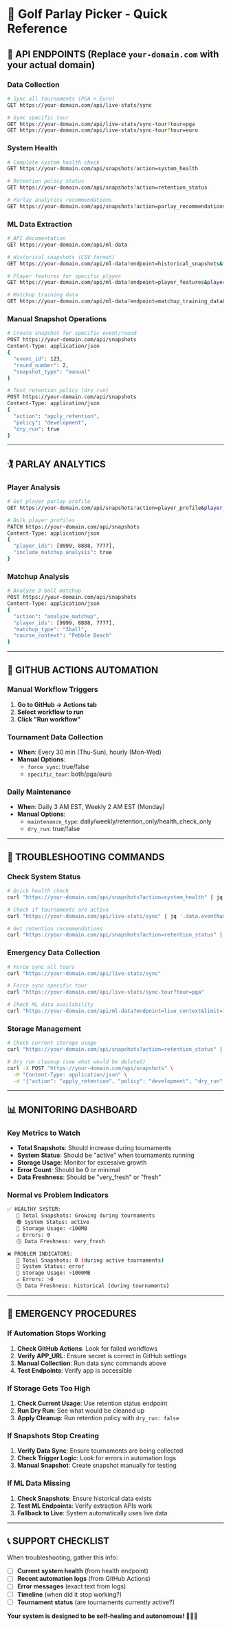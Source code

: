 # 🚀 Golf Parlay Picker - Quick Reference

## 📡 **API ENDPOINTS** (Replace `your-domain.com` with your actual domain)

### **Data Collection**
```bash
# Sync all tournaments (PGA + Euro)
GET https://your-domain.com/api/live-stats/sync

# Sync specific tour
GET https://your-domain.com/api/live-stats/sync-tour?tour=pga
GET https://your-domain.com/api/live-stats/sync-tour?tour=euro
```

### **System Health**
```bash
# Complete system health check
GET https://your-domain.com/api/snapshots?action=system_health

# Retention policy status
GET https://your-domain.com/api/snapshots?action=retention_status

# Parlay analytics recommendations
GET https://your-domain.com/api/snapshots?action=parlay_recommendations
```

### **ML Data Extraction**
```bash
# API documentation
GET https://your-domain.com/api/ml-data

# Historical snapshots (CSV format)
GET https://your-domain.com/api/ml-data?endpoint=historical_snapshots&format=csv&limit=1000

# Player features for specific player
GET https://your-domain.com/api/ml-data?endpoint=player_features&player_id=9999

# Matchup training data
GET https://your-domain.com/api/ml-data?endpoint=matchup_training_data&matchup_type=3ball&format=csv
```

### **Manual Snapshot Operations**
```bash
# Create snapshot for specific event/round
POST https://your-domain.com/api/snapshots
Content-Type: application/json
{
  "event_id": 123,
  "round_number": 2,
  "snapshot_type": "manual"
}

# Test retention policy (dry run)
POST https://your-domain.com/api/snapshots
Content-Type: application/json
{
  "action": "apply_retention",
  "policy": "development",
  "dry_run": true
}
```

---

## 🏌️ **PARLAY ANALYTICS**

### **Player Analysis**
```bash
# Get player parlay profile
GET https://your-domain.com/api/snapshots?action=player_profile&player_id=9999

# Bulk player profiles
PATCH https://your-domain.com/api/snapshots
Content-Type: application/json
{
  "player_ids": [9999, 8888, 7777],
  "include_matchup_analysis": true
}
```

### **Matchup Analysis**
```bash
# Analyze 3-ball matchup
POST https://your-domain.com/api/snapshots
Content-Type: application/json
{
  "action": "analyze_matchup",
  "player_ids": [9999, 8888, 7777],
  "matchup_type": "3ball",
  "course_context": "Pebble Beach"
}
```

---

## 🤖 **GITHUB ACTIONS AUTOMATION**

### **Manual Workflow Triggers**

1. **Go to GitHub → Actions tab**
2. **Select workflow to run**
3. **Click "Run workflow"**

### **Tournament Data Collection**
- **When**: Every 30 min (Thu-Sun), hourly (Mon-Wed)
- **Manual Options**:
  - `force_sync`: true/false
  - `specific_tour`: both/pga/euro

### **Daily Maintenance**
- **When**: Daily 3 AM EST, Weekly 2 AM EST (Monday)
- **Manual Options**:
  - `maintenance_type`: daily/weekly/retention_only/health_check_only
  - `dry_run`: true/false

---

## 🔧 **TROUBLESHOOTING COMMANDS**

### **Check System Status**
```bash
# Quick health check
curl "https://your-domain.com/api/snapshots?action=system_health" | jq '.'

# Check if tournaments are active
curl "https://your-domain.com/api/live-stats/sync" | jq '.data.eventNames'

# Get retention recommendations
curl "https://your-domain.com/api/snapshots?action=retention_status" | jq '.'
```

### **Emergency Data Collection**
```bash
# Force sync all tours
curl "https://your-domain.com/api/live-stats/sync"

# Force sync specific tour
curl "https://your-domain.com/api/live-stats/sync-tour?tour=pga"

# Check ML data availability
curl "https://your-domain.com/api/ml-data?endpoint=live_context&limit=10" | jq '.'
```

### **Storage Management**
```bash
# Check current storage usage
curl "https://your-domain.com/api/snapshots?action=retention_status" | jq '.data.retention_policy'

# Dry run cleanup (see what would be deleted)
curl -X POST "https://your-domain.com/api/snapshots" \
  -H "Content-Type: application/json" \
  -d '{"action": "apply_retention", "policy": "development", "dry_run": true}' | jq '.'
```

---

## 📊 **MONITORING DASHBOARD**

### **Key Metrics to Watch**
- **Total Snapshots**: Should increase during tournaments
- **System Status**: Should be "active" when tournaments running
- **Storage Usage**: Monitor for excessive growth
- **Error Count**: Should be 0 or minimal
- **Data Freshness**: Should be "very_fresh" or "fresh"

### **Normal vs Problem Indicators**
```bash
✅ HEALTHY SYSTEM:
   📸 Total Snapshots: Growing during tournaments
   🟢 System Status: active
   💾 Storage Usage: <100MB 
   ⚠️ Errors: 0
   🕒 Data Freshness: very_fresh

❌ PROBLEM INDICATORS:
   📸 Total Snapshots: 0 (during active tournaments)
   🔴 System Status: error
   💾 Storage Usage: >1000MB
   ⚠️ Errors: >0
   🕒 Data Freshness: historical (during tournaments)
```

---

## 🚨 **EMERGENCY PROCEDURES**

### **If Automation Stops Working**
1. **Check GitHub Actions**: Look for failed workflows
2. **Verify APP_URL**: Ensure secret is correct in GitHub settings
3. **Manual Collection**: Run data sync commands above
4. **Test Endpoints**: Verify app is accessible

### **If Storage Gets Too High**
1. **Check Current Usage**: Use retention status endpoint
2. **Run Dry Run**: See what would be cleaned up
3. **Apply Cleanup**: Run retention policy with `dry_run: false`

### **If Snapshots Stop Creating**
1. **Verify Data Sync**: Ensure tournaments are being collected
2. **Check Trigger Logic**: Look for errors in automation logs
3. **Manual Snapshot**: Create snapshot manually for testing

### **If ML Data Missing**
1. **Check Snapshots**: Ensure historical data exists
2. **Test ML Endpoints**: Verify extraction APIs work
3. **Fallback to Live**: System automatically uses live data

---

## 📞 **SUPPORT CHECKLIST**

When troubleshooting, gather this info:
- [ ] **Current system health** (from health endpoint)
- [ ] **Recent automation logs** (from GitHub Actions)
- [ ] **Error messages** (exact text from logs)
- [ ] **Timeline** (when did it stop working?)
- [ ] **Tournament status** (are tournaments currently active?)

**Your system is designed to be self-healing and autonomous! 🏌️‍♂️🤖** 